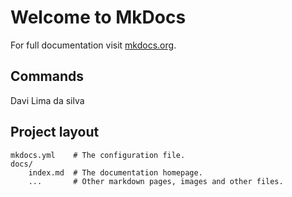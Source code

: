 # Welcome to MkDocs

For full documentation visit [mkdocs.org](https://www.mkdocs.org).

## Commands

Davi Lima da silva

## Project layout

    mkdocs.yml    # The configuration file.
    docs/
        index.md  # The documentation homepage.
        ...       # Other markdown pages, images and other files.
